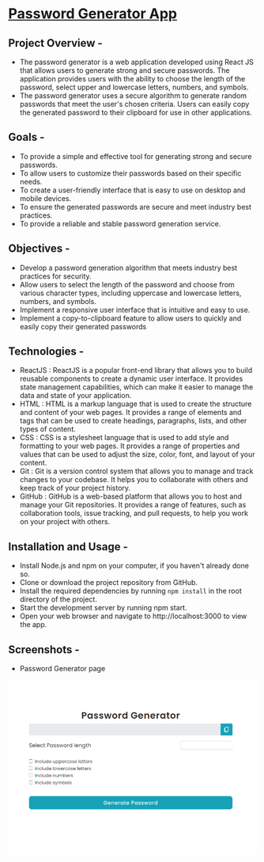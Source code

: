 # [Password Generator App](https://alpha-santhosh.github.io/Password-Generator-App/)

## Project Overview -
- The password generator is a web application developed using React JS that allows users to generate strong and secure passwords. The application provides users with the ability to choose the length of the password, select upper and lowercase letters, numbers, and symbols.
- The password generator uses a secure algorithm to generate random passwords that meet the user's chosen criteria. Users can easily copy the generated password to their clipboard for use in other applications.

## Goals - 
- To provide a simple and effective tool for generating strong and secure passwords.
- To allow users to customize their passwords based on their specific needs.
- To create a user-friendly interface that is easy to use on desktop and mobile devices.
- To ensure the generated passwords are secure and meet industry best practices.
- To provide a reliable and stable password generation service.

## Objectives - 
- Develop a password generation algorithm that meets industry best practices for security.
- Allow users to select the length of the password and choose from various character types, including uppercase and lowercase letters, numbers, and symbols.
- Implement a responsive user interface that is intuitive and easy to use.
- Implement a copy-to-clipboard feature to allow users to quickly and easily copy their generated passwords

## Technologies -
- ReactJS : ReactJS is a popular front-end library that allows you to build reusable components to create a dynamic user interface. It provides state management   capabilities, which can make it easier to manage the data and state of your application.
- HTML : HTML is a markup language that is used to create the structure and content of your web pages. It provides a range of elements and tags that can be used to create headings, paragraphs, lists, and other types of content.
- CSS : CSS is a stylesheet language that is used to add style and formatting to your web pages. It provides a range of properties and values that can be used to adjust the size, color, font, and layout of your content.
- Git : Git is a version control system that allows you to manage and track changes to your codebase. It helps you to collaborate with others and keep track of your project history.
- GitHub : GitHub is a web-based platform that allows you to host and manage your Git repositories. It provides a range of features, such as collaboration tools, issue tracking, and pull requests, to help you work on your project with others.

## Installation and Usage -
- Install Node.js and npm on your computer, if you haven't already done so.
- Clone or download the project repository from GitHub.
- Install the required dependencies by running `npm install` in the root directory of the project.
- Start the development server by running npm start.
- Open your web browser and navigate to http://localhost:3000 to view the app.

## Screenshots -
- Password Generator page

![Sign In Page](https://github.com/Alpha-santhosh/Password-Generator-App/blob/main/PasswordGenerator.png?raw=true)

